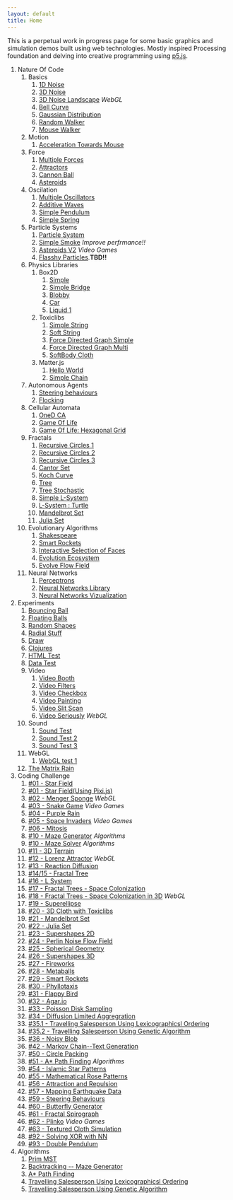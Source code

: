 ```yaml
---
layout: default
title: Home
---
```


This is a perpetual work in progress page for some basic graphics and simulation demos built using web technologies. Mostly inspired Processing foundation and delving into creative programming using [p5.js]((https://p5js.org/)).


1. Nature Of Code
    1. Basics
        1. [1D Noise](source/NOC/00/Noise)   
        2. [3D Noise](source/NOC/00/Noise3D)
        2. [3D Noise Landscape](source/NOC/00/NoiseLandscape) *WebGL*
        2. [Bell Curve](source/NOC/00/BellCurve)
        2. [Gaussian Distribution](source/NOC/00/randomDistribution)   
        3. [Random Walker](source/NOC/00/randomWalker)
        3. [Mouse Walker](source/NOC/00/WalkerTowardsMouse)
    2. Motion   
        1. [Acceleration Towards Mouse](source/NOC/01/acceleration)
    2. Force
        1. [Multiple Forces](source/NOC/02/force1)   
        1. [Attractors](source/NOC/02/attractor)   
        1. [Cannon Ball](source/NOC/02/cannon)   
        1. [Asteroids](source/NOC/02/asteroids)   
    1. Oscilation       
        1. [Multiple Oscillators](source/NOC/03/oscillators)
        1. [Additive Waves](source/NOC/03/waves)
        1. [Simple Pendulum](source/NOC/03/pendulum)
        1. [Simple Spring](source/NOC/03/spring)
    1. Particle Systems
        1. [Particle System](source/NOC/04/particles)
        1. [Simple Smoke](source/NOC/04/particles_smoke) *Improve perfrmance!!*
        1. [Asteroids V2](source/NOC/04/particles_asteroid) *Video Games*
        1. [Flasshy Particles](source/NOC/04/particles_flight404).**TBD!!**
    1. Physics Libraries
        1. Box2D
            1. [Simple](source/NOC/05/box2d_simple)
            1. [Simple Bridge](source/NOC/05/box2d_bridge)
            1. [Blobby](source/NOC/05/box2d_blobby)
            1. [Car](source/NOC/05/box2d_car)
            1. [Liquid 1](source/NOC/05/box2d_liquid)
        1. Toxiclibs
            1. [Simple String](source/NOC/05/toxiclibs_string)
            1. [Soft String](source/NOC/05/toxiclibs_soft_string)
            1. [Force Directed Graph Simple](source/NOC/05/toxiclibs_cluster)
            1. [Force Directed Graph Multi](source/NOC/05/toxiclibs_multi_cluster)
            1. [SoftBody Cloth](source/NOC/05/toxiclibs_cloth)
        1. Matter.js
            1. [Hello World](source/NOC/05/matter_hello)
            1. [Simple Chain](source/NOC/05/matter_chain)
    1. Autonomous Agents   
        1. [Steering behaviours](source/NOC/06/steer)
        1. [Flocking](source/NOC/06/flock)
    1. Cellular Automata
        1. [OneD CA](source/NOC/07/OneD_CA)
        1. [Game Of Life](source/NOC/07/gol)
        1. [Game Of Life: Hexagonal Grid](source/NOC/07/gol_hex)
    1. Fractals
        1. [Recursive Circles 1](source/NOC/08/recursion_1)
        1. [Recursive Circles 2](source/NOC/08/recursion_2)
        1. [Recursive Circles 3](source/NOC/08/recursion_3)
        1. [Cantor Set](source/NOC/08/cantor)
        1. [Koch Curve](source/NOC/08/koch)
        1. [Tree](source/NOC/08/tree)
        1. [Tree Stochastic](source/NOC/08/tree_stochastic)
        1. [Simple L-System](source/NOC/08/simpleLSystem)
        1. [L-System : Turtle](source/NOC/08/LSystem)
        1. [Mandelbrot Set](source/NOC/08/mandelbrot)
        1. [Julia Set](source/NOC/08/julia)
    1. Evolutionary Algorithms
        1. [Shakespeare](source/NOC/09/shakespeare)
        1. [Smart Rockets](source/NOC/09/smartRockets)
        1. [Interactive Selection of Faces](source/NOC/09/interactiveSelection)
        1. [Evolution Ecosystem](source/NOC/09/ecosystem)
        1. [Evolve Flow Field](source/NOC/09/flowField)
    1. Neural Networks
        1. [Perceptrons](source/NOC/10/perceptron)
        1. [Neural Networks Library](source/NOC/10/neuralNetworks)
        1. [Neural Networks Vizualization](source/NOC/10/networkViz)
1. Experiments
    1. [Bouncing Ball](source/experiments/bouncing_ball)
    1. [Floating Balls](source/experiments/floating_balls)
    1. [Random Shapes](source/experiments/random-shapes)
    1. [Radial Stuff](source/experiments/radial-stuff)
    1. [Draw](source/experiments/draw-stuff)
    1. [Clojures](source/experiments/clojures)
    1. [HTML Test](source/experiments/html_test)
    1. [Data Test](source/experiments/data-test)
    1. Video
        1. [Video Booth](source/experiments/video_muybridge)
        1. [Video Filters](source/experiments/video_filters)
        1. [Video Checkbox](source/experiments/video_checkbox)
        1. [Video Painting](source/experiments/video_painting)
        1. [Video Slit Scan](source/experiments/video_slitScan)
        1. [Video Seriously](source/experiments/video_seriously) *WebGL*
    1. Sound
        1. [Sound Test](source/experiments/sound_test)
        1. [Sound Test 2](source/experiments/sound_test2)
        1. [Sound Test 3](source/experiments/sound_test3)
    1. WebGL
        1. [WebGL test 1](source/experiments/webgl_test)
    1. [The Matrix Rain](source/experiments/theMatrix)
2. Coding Challenge
    1. [#01 - Star Field](source/coding_challenge/01_starField)
    1. [#01 - Star Field(Using Pixi.js)](source/coding_challenge/01_starField_pixi)
    1. [#02 - Menger Sponge](source/coding_challenge/02_mengerSponge) *WebGL*
    1. [#03 - Snake Game](source/coding_challenge/03_snakeGame) *Video Games*
    1. [#04 - Purple Rain](source/coding_challenge/04_purpleRain)
    1. [#05 - Space Invaders](source/coding_challenge/05_spaceInvaders) *Video Games*
    1. [#06 - Mitosis](source/coding_challenge/06_mitosis)
    1. [#10 - Maze Generator](source/coding_challenge/10_mazeGenerator) *Algorithms*
    1. [#10 - Maze Solver](source/coding_challenge/10_mazeSolver) *Algorithms*
    1. [#11 - 3D Terrain](source/NOC/00/NoiseLandscape)
    1. [#12 - Lorenz Attractor](source/coding_challenge/12_lorenz) *WebGL*
    1. [#13 - Reaction Diffusion](source/coding_challenge/13_diffusion)
    1. [#14/15 - Fractal Tree](source/coding_challenge/14_fractalTree)
    1. [#16 - L System](source/NOC/08/LSystem)
    1. [#17 - Fractal Trees - Space Colonization](source/coding_challenge/17_fractalTree)
    1. [#18 - Fractal Trees - Space Colonization in 3D](source/coding_challenge/18_fractalTree) *WebGL*
    1. [#19 - Superellipse](source/coding_challenge/19_superellipse)
    1. [#20 - 3D Cloth with Toxiclibs](source/NOC/05/toxiclibs_cloth)
    1. [#21 - Mandelbrot Set](source/NOC/08/mandelbrot)
    1. [#22 - Julia Set](source/NOC/08/julia)
    1. [#23 - Supershapes 2D](source/coding_challenge/23_2d_supershapes)
    1. [#24 - Perlin Noise Flow Field](source/coding_challenge/24_perlinFlow)
    1. [#25 - Spherical Geometry](source/coding_challenge/25_sphericalGeom)
    1. [#26 - Supershapes 3D](source/coding_challenge/26_supershapes3D)
    1. [#27 - Fireworks](source/coding_challenge/27_fireworks)
    1. [#28 - Metaballs](source/coding_challenge/28_metaballs)
    1. [#29 - Smart Rockets](source/NOC/09/smartRockets)
    1. [#30 - Phyllotaxis](source/coding_challenge/30_phyllotaxis)
    1. [#31 - Flappy Bird](source/coding_challenge/31_flappyBird)
    1. [#32 - Agar.io](source/coding_challenge/32_agarIo)
    1. [#33 - Poisson Disk Sampling](source/coding_challenge/33_poissonDisk) 
    1. [#34 - Diffusion Limited Aggregration](source/coding_challenge/34_diffusionAggregration) 
    1. [#35.1 - Travelling Salesperson Using Lexicographicsl Ordering](source/coding_challenge/35_tsp)
    1. [#35.2 - Travelling Salesperson Using Genetic Algorithm](source/coding_challenge/35_tspGA)
    1. [#36 - Noisy Blob](source/coding_challenge/36_blobby)
    1. [#42 - Markov Chain--Text Generation](source/coding_challenge/42_markov)
    1. [#50 - Circle Packing](source/coding_challenge/50_circlePacking)
    1. [#51 - A* Path Finding](source/coding_challenge/51_aStar) *Algorithms*
    1. [#54 - Islamic Star Patterns](source/coding_challenge/54_islamicStar)
    1. [#55 - Mathematical Rose Patterns](source/coding_challenge/55_rosePatterns)
    1. [#56 - Attraction and Repulsion](source/coding_challenge/56_attractors)
    1. [#57 - Mapping Earthquake Data](source/coding_challenge/57_mappingEarthquake)
    1. [#59 - Steering Behaviours](source/coding_challenge/59_steeringBehaviour)
    1. [#60 - Butterfly Generator](source/coding_challenge/60_butterfly)
    1. [#61 - Fractal Spirograph](source/coding_challenge/61_fractalSpirograph)
    1. [#62 - Plinko](source/coding_challenge/62_plinko) *Video Games*
    1. [#63 - Textured Cloth Simulation](source/NOC/05/toxiclibs_cloth)
    1. [#92 - Solving XOR with NN](source/coding_challenge/92_xor)
    1. [#93 - Double Pendulum](source/coding_challenge/93_doublePendulum)
2. Algorithms
    1. [Prim MST](source/algorithms/prim_mst)
    1. [Backtracking -- Maze Generator](source/coding_challenge/10_mazeGenerator)
    1. [A* Path Finding](source/coding_challenge/51_aStar)
    1. [Travelling Salesperson Using Lexicographicsl Ordering](source/coding_challenge/35_tsp)
    1. [Travelling Salesperson Using Genetic Algorithm](source/coding_challenge/35_tspGA)

